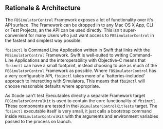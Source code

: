 ## Rationale & Architecture

The `FBSimulatorControl` Framework exposes a lot of functionality over it's API surface. The Framework can be dropped in to any Mac OS X App, CLI or  Test Projects, an the API can be used directly. This isn't super-convenient for many Users who just want access to `FBSimulatorControl` in the fastest and simplest way possible.

`fbsimctl` is Command Line Application written in Swift that links with the `FBSimulatorControl` Framework. Swift is well-suited to writing Command-Line Applications and the interoperability with Objective-C means that `fbsimctl` can have a small footprint, instead choosing to use as much of the `FBSimulatorControl` Framework as possible. Where `FBSimulatorControl` has a very configurable API, `fbsimctl` takes more of a 'batteries-included' approach to interacting with Simulators. This means that `fbsimctl` will choose reasonable defaults where appropriate.

As Xcode can't test Executables directly a separate Framework target `FBSimulatorControlKit` is used to contain the core functionality of `fbsimctl`. These components are tested in the`FBSimulatorControlKitTests` target. The `fbsimctl` executable itself is very small, it just calls a bootstrap command inside `FBSimulatorControlKit` with the arguments and environment variables passed to the process on launch.

